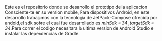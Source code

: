 Este es el repositorio donde se desarrollo el prototipo de la aplicacion Consciente-te en su version mobile, Para dispositivos Android, en este desarrollo trabajamos con la tecnologia de JetPack-Compose ofrecida por andoid,el sdk sobre el cual fue desarrollado es
*minSdk = 34 ,targetSdk = 34*.Para correr el codigo necesitara la ultima version de Android Studio e instalar las dependencias de Gradle.
